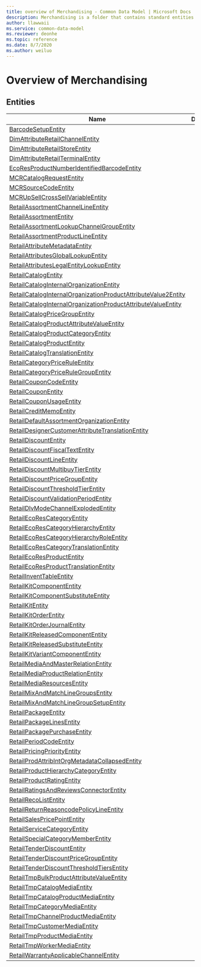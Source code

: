 ```yaml
---
title: overview of Merchandising - Common Data Model | Microsoft Docs
description: Merchandising is a folder that contains standard entities related to the Common Data Model.
author: llawwaii
ms.service: common-data-model
ms.reviewer: deonhe
ms.topic: reference
ms.date: 8/7/2020
ms.author: weiluo
---
```


# Overview of Merchandising


## Entities

|Name|Description|
|---|---|
|[BarcodeSetupEntity](BarcodeSetupEntity.md)||
|[DimAttributeRetailChannelEntity](DimAttributeRetailChannelEntity.md)||
|[DimAttributeRetailStoreEntity](DimAttributeRetailStoreEntity.md)||
|[DimAttributeRetailTerminalEntity](DimAttributeRetailTerminalEntity.md)||
|[EcoResProductNumberIdentifiedBarcodeEntity](EcoResProductNumberIdentifiedBarcodeEntity.md)||
|[MCRCatalogRequestEntity](MCRCatalogRequestEntity.md)||
|[MCRSourceCodeEntity](MCRSourceCodeEntity.md)||
|[MCRUpSellCrossSellVariableEntity](MCRUpSellCrossSellVariableEntity.md)||
|[RetailAssortmentChannelLineEntity](RetailAssortmentChannelLineEntity.md)||
|[RetailAssortmentEntity](RetailAssortmentEntity.md)||
|[RetailAssortmentLookupChannelGroupEntity](RetailAssortmentLookupChannelGroupEntity.md)||
|[RetailAssortmentProductLineEntity](RetailAssortmentProductLineEntity.md)||
|[RetailAttributeMetadataEntity](RetailAttributeMetadataEntity.md)||
|[RetailAttributesGlobalLookupEntity](RetailAttributesGlobalLookupEntity.md)||
|[RetailAttributesLegalEntityLookupEntity](RetailAttributesLegalEntityLookupEntity.md)||
|[RetailCatalogEntity](RetailCatalogEntity.md)||
|[RetailCatalogInternalOrganizationEntity](RetailCatalogInternalOrganizationEntity.md)||
|[RetailCatalogInternalOrganizationProductAttributeValue2Entity](RetailCatalogInternalOrganizationProductAttributeValue2Entity.md)||
|[RetailCatalogInternalOrganizationProductAttributeValueEntity](RetailCatalogInternalOrganizationProductAttributeValueEntity.md)||
|[RetailCatalogPriceGroupEntity](RetailCatalogPriceGroupEntity.md)||
|[RetailCatalogProductAttributeValueEntity](RetailCatalogProductAttributeValueEntity.md)||
|[RetailCatalogProductCategoryEntity](RetailCatalogProductCategoryEntity.md)||
|[RetailCatalogProductEntity](RetailCatalogProductEntity.md)||
|[RetailCatalogTranslationEntity](RetailCatalogTranslationEntity.md)||
|[RetailCategoryPriceRuleEntity](RetailCategoryPriceRuleEntity.md)||
|[RetailCategoryPriceRuleGroupEntity](RetailCategoryPriceRuleGroupEntity.md)||
|[RetailCouponCodeEntity](RetailCouponCodeEntity.md)||
|[RetailCouponEntity](RetailCouponEntity.md)||
|[RetailCouponUsageEntity](RetailCouponUsageEntity.md)||
|[RetailCreditMemoEntity](RetailCreditMemoEntity.md)||
|[RetailDefaultAssortmentOrganizationEntity](RetailDefaultAssortmentOrganizationEntity.md)||
|[RetailDesignerCustomerAttributeTranslationEntity](RetailDesignerCustomerAttributeTranslationEntity.md)||
|[RetailDiscountEntity](RetailDiscountEntity.md)||
|[RetailDiscountFiscalTextEntity](RetailDiscountFiscalTextEntity.md)||
|[RetailDiscountLineEntity](RetailDiscountLineEntity.md)||
|[RetailDiscountMultibuyTierEntity](RetailDiscountMultibuyTierEntity.md)||
|[RetailDiscountPriceGroupEntity](RetailDiscountPriceGroupEntity.md)||
|[RetailDiscountThresholdTierEntity](RetailDiscountThresholdTierEntity.md)||
|[RetailDiscountValidationPeriodEntity](RetailDiscountValidationPeriodEntity.md)||
|[RetailDlvModeChannelExplodedEntity](RetailDlvModeChannelExplodedEntity.md)||
|[RetailEcoResCategoryEntity](RetailEcoResCategoryEntity.md)||
|[RetailEcoResCategoryHierarchyEntity](RetailEcoResCategoryHierarchyEntity.md)||
|[RetailEcoResCategoryHierarchyRoleEntity](RetailEcoResCategoryHierarchyRoleEntity.md)||
|[RetailEcoResCategoryTranslationEntity](RetailEcoResCategoryTranslationEntity.md)||
|[RetailEcoResProductEntity](RetailEcoResProductEntity.md)||
|[RetailEcoResProductTranslationEntity](RetailEcoResProductTranslationEntity.md)||
|[RetailInventTableEntity](RetailInventTableEntity.md)||
|[RetailKitComponentEntity](RetailKitComponentEntity.md)||
|[RetailKitComponentSubstituteEntity](RetailKitComponentSubstituteEntity.md)||
|[RetailKitEntity](RetailKitEntity.md)||
|[RetailKitOrderEntity](RetailKitOrderEntity.md)||
|[RetailKitOrderJournalEntity](RetailKitOrderJournalEntity.md)||
|[RetailKitReleasedComponentEntity](RetailKitReleasedComponentEntity.md)||
|[RetailKitReleasedSubstituteEntity](RetailKitReleasedSubstituteEntity.md)||
|[RetailKitVariantComponentEntity](RetailKitVariantComponentEntity.md)||
|[RetailMediaAndMasterRelationEntity](RetailMediaAndMasterRelationEntity.md)||
|[RetailMediaProductRelationEntity](RetailMediaProductRelationEntity.md)||
|[RetailMediaResourcesEntity](RetailMediaResourcesEntity.md)||
|[RetailMixAndMatchLineGroupsEntity](RetailMixAndMatchLineGroupsEntity.md)||
|[RetailMixAndMatchLineGroupSetupEntity](RetailMixAndMatchLineGroupSetupEntity.md)||
|[RetailPackageEntity](RetailPackageEntity.md)||
|[RetailPackageLinesEntity](RetailPackageLinesEntity.md)||
|[RetailPackagePurchaseEntity](RetailPackagePurchaseEntity.md)||
|[RetailPeriodCodeEntity](RetailPeriodCodeEntity.md)||
|[RetailPricingPriorityEntity](RetailPricingPriorityEntity.md)||
|[RetailProdAttribIntOrgMetadataCollapsedEntity](RetailProdAttribIntOrgMetadataCollapsedEntity.md)||
|[RetailProductHierarchyCategoryEntity](RetailProductHierarchyCategoryEntity.md)||
|[RetailProductRatingEntity](RetailProductRatingEntity.md)||
|[RetailRatingsAndReviewsConnectorEntity](RetailRatingsAndReviewsConnectorEntity.md)||
|[RetailRecoListEntity](RetailRecoListEntity.md)||
|[RetailReturnReasoncodePolicyLineEntity](RetailReturnReasoncodePolicyLineEntity.md)||
|[RetailSalesPricePointEntity](RetailSalesPricePointEntity.md)||
|[RetailServiceCategoryEntity](RetailServiceCategoryEntity.md)||
|[RetailSpecialCategoryMemberEntity](RetailSpecialCategoryMemberEntity.md)||
|[RetailTenderDiscountEntity](RetailTenderDiscountEntity.md)||
|[RetailTenderDiscountPriceGroupEntity](RetailTenderDiscountPriceGroupEntity.md)||
|[RetailTenderDiscountThresholdTiersEntity](RetailTenderDiscountThresholdTiersEntity.md)||
|[RetailTmpBulkProductAttributeValueEntity](RetailTmpBulkProductAttributeValueEntity.md)||
|[RetailTmpCatalogMediaEntity](RetailTmpCatalogMediaEntity.md)||
|[RetailTmpCatalogProductMediaEntity](RetailTmpCatalogProductMediaEntity.md)||
|[RetailTmpCategoryMediaEntity](RetailTmpCategoryMediaEntity.md)||
|[RetailTmpChannelProductMediaEntity](RetailTmpChannelProductMediaEntity.md)||
|[RetailTmpCustomerMediaEntity](RetailTmpCustomerMediaEntity.md)||
|[RetailTmpProductMediaEntity](RetailTmpProductMediaEntity.md)||
|[RetailTmpWorkerMediaEntity](RetailTmpWorkerMediaEntity.md)||
|[RetailWarrantyApplicableChannelEntity](RetailWarrantyApplicableChannelEntity.md)||
